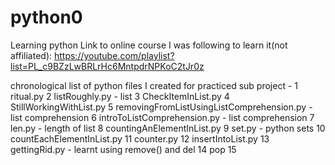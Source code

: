 # python0

Learning python
Link to online course I was following to learn it(not affiliated): https://youtube.com/playlist?list=PL_c9BZzLwBRLrHc6MntpdrNPKoC2tJr0z


chronological list of python files I created for practiced sub project -
1 ritual.py
2 listRoughly.py - list
3 CheckItemInList.py
4 StillWorkingWithList.py
5 removingFromListUsingListComprehension.py - list comprehension
6 introToListComprehension.py - list comprehension
7 len.py - length of list
8 countingAnElementInList.py
9 set.py - python sets
10 countEachElementInList.py
11 counter.py
12 insertIntoList.py
13 gettingRid.py - learnt using remove() and del
14 pop
15 
